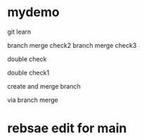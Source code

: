 # mydemo
git learn

branch merge check2
branch merge check3

double check

double check1

create and merge branch

via branch merge

# rebsae edit for main
